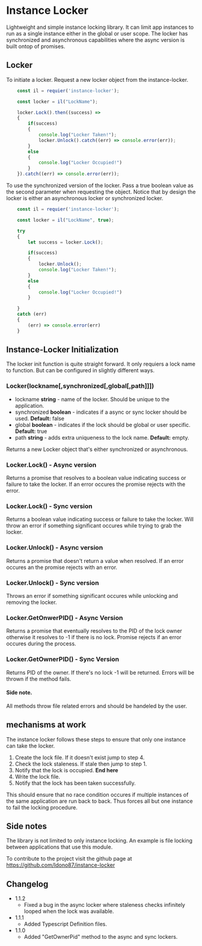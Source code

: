 # Instance Locker
Lightweight and simple instance locking library. It can limit app instances to run as a single instance either in the global or user scope. 
The locker has synchronized and asynchronous capabilities where the async version is built ontop of promises. 

## Locker
To initiate a locker. Request a new locker object from the instance-locker.

```javascript
    const il = requier('instance-locker');

    const locker = il("LockName");

    locker.Lock().then((success) => 
    {
        if(success) 
        {
            console.log("Locker Taken!");
            locker.Unlock().catch((err) => console.error(err));
        }
        else 
        {
            console.log("Locker Occupied!")
        }
    }).catch((err) => console.error(err));
```

To use the synchronized version of the locker. Pass a true boolean value as the second parameter when requesting the object.
Notice that by design the locker is either an asynchronous locker or synchronized locker.

```javascript
    const il = requier('instance-locker');

    const locker = il("LockName", true);

    try
    {
        let success = locker.Lock();

        if(success) 
        {
            locker.Unlock();
            console.log("Locker Taken!");
        }
        else 
        {
            console.log("Locker Occupied!")
        }

    }
    catch (err)
    {
        (err) => console.error(err)
    }
```

## Instance-Locker Initialization
The locker init function is quite straight forward. It only requiers a lock name to function. But can be configured in slightly different ways.

### Locker(lockname[,synchronized[,global[,path]]])

* lockname **string** - name of the locker. Should be unique to the application.
* synchronized **boolean** - indicates if a async or sync locker should be used. **Default:** false
* global **boolean** - indicates if the lock should be global or user specific. **Default:** true
* path **string** - adds extra uniqueness to the lock name. **Default:** empty.

Returns a new Locker object that's either synchronized or asynchronous. 


### Locker.Lock() - Async version

Returns a promise that resolves to a boolean value indicating success or failure to take the locker. If an error occures the promise rejects with the error.

### Locker.Lock() - Sync version

Returns a boolean value indicating success or failure to take the locker. Will throw an error if something significant occures while trying to grab the locker.

### Locker.Unlock() - Async version

Returns a promise that doesn't return a value when resolved. If an error occures an the promise rejects with an error.

### Locker.Unlock() - Sync version

Throws an error if something significant occures while unlocking and removing the locker.

### Locker.GetOnwerPID() - Async Version

Returns a promise that eventually resolves to the PID of the lock owner otherwise it resolves to -1 if there is no lock. Promise rejects if an error occures during the process.


### Locker.GetOwnerPID() - Sync Version

Returns PID of the owner. If there's no lock -1 will be returned. Errors will be thrown if the method fails.

#### Side note. 

All methods throw file related errors and should be handeled by the user.


## mechanisms at work
The instance locker follows these steps to ensure that only one instance can take the locker.

1. Create the lock file. If it doesn't exist jump to step 4.
2. Check the lock staleness. If stale then jump to step 1. 
3. Notify that the lock is occupied. **End here**
4. Write the lock file.
5. Notify that the lock has been taken successfully.

This should ensure that no race condition occures if multiple instances of the same application are run back to back. Thus forces all but one instance to fail the locking procedure. 


## Side notes

The library is not limited to only instance locking. An example is file locking between applications that use this module.

To contribute to the project visit the github page at https://github.com/Idono87/instance-locker


## Changelog
* 1.1.2 
    - Fixed a bug in the async locker where staleness checks infinitely looped when the lock was available.
* 1.1.1
    - Added Typescript Definition files.
* 1.1.0
    - Added "GetOwnerPid" method to the async and sync lockers.



